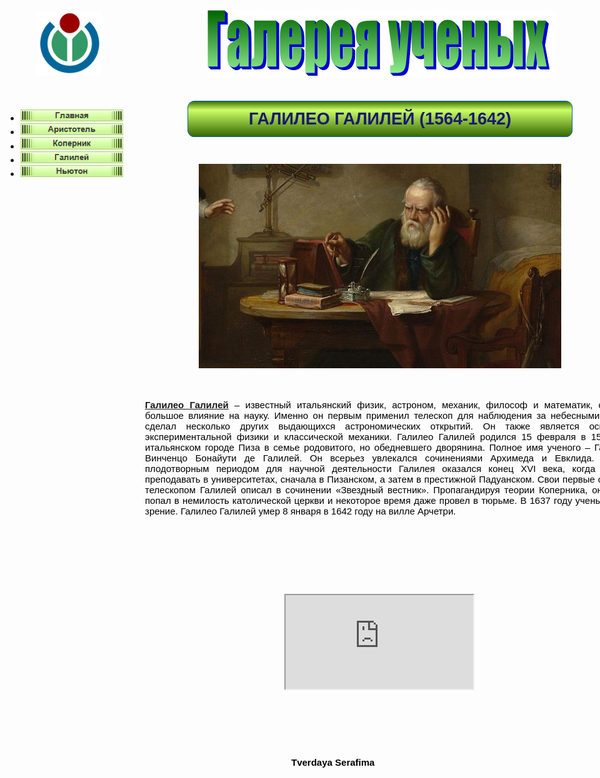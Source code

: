 <!doctype html>
<html>
<head>
<meta charset="utf-8">
<title>Галилео Галилей</title>
<meta name="generator" content="WYSIWYG Web Builder 16 Trial Version - https://www.wysiwygwebbuilder.com">
<link href="Галерея_ученых.css" rel="stylesheet">
<link href="Niuton.css" rel="stylesheet">
<script src="jquery-1.12.4.min.js"></script>
<script src="jquery-ui.min.js"></script>
<script src="wb.slideshow.min.js"></script
</head>
<body>
<div id="container">


<div id="wb_Shape1" style="position:absolute;left:300px;top:166px;width:616px;height:58px;z-index:5;">
<img src="img0002.png" id="Shape1" alt="" style="width:616px;height:58px;"></div>
<div id="wb_Text3" style="position:absolute;left:398px;top:180px;width:420px;height:30px;text-align:center;z-index:6;">
<span style="color:#191970;font-family:Arial;font-size:27px;"><strong>ГАЛИЛЕО ГАЛИЛЕЙ (1564-1642)</strong></span></div>
<div id="SlideShow1" style="position:absolute;left:318px;top:267px;width:580px;height:346px;z-index:7;">
<img class="image" src="Galilei1.jpg" alt="" title="">
<img class="image" src="Galilei2.jpg" style="display:none;" alt="" title="">
<img class="image" src="Galilei3.jpg" style="display:none;" alt="" title="">
<img class="image" src="Galilei4.jpg" style="display:none;" alt="" title="">
<img class="image" src="Galilei5.jpg" style="display:none;" alt="" title="">
</div>
<div id="wb_Text2" style="position:absolute;left:232px;top:644px;width:801px;height:246px;text-align:justify;z-index:8;">
<span style="color:#000000;font-family:Arial;font-size:15px;"><strong><a href="https://ru.wikipedia.org/wiki/%D0%93%D0%B0%D0%BB%D0%B8%D0%BB%D0%B5%D0%B9,_%D0%93%D0%B0%D0%BB%D0%B8%D0%BB%D0%B5%D0%BE" target="_blank">Галилео Галилей</a></strong> – известный итальянский физик, астроном, механик, философ и математик, оказавший большое влияние на науку. Именно он первым применил телескоп для наблюдения за небесными телами и сделал несколько других выдающихся астрономических открытий. Он также является основателем экспериментальной физики и классической механики.
Галилео Галилей родился 15 февраля в 1564 году в итальянском городе Пиза в семье родовитого, но обедневшего дворянина. Полное имя ученого – Галилео ди Винченцо Бонайути де Галилей. Он всерьез увлекался сочинениями Архимеда и Евклида. Наиболее плодотворным периодом для научной деятельности Галилея оказался конец XVI века, когда он начал преподавать в университетах, сначала в Пизанском, а затем в престижной Падуанском.
Свои первые открытия с телескопом Галилей описал в сочинении «Звездный вестник». Пропагандируя теории Коперника, он навсегда попал в немилость католической церкви и некоторое время даже провел в тюрьме. В 1637 году ученый потерял зрение. 
Галилео Галилей умер 8 января в 1642 году на вилле Арчетри. 
</span></div>
<div id="wb_YouTube1" style="position:absolute;left:455px;top:955px;width:355px;height:199px;z-index:9;">
<iframe id="YouTube1" src="https://www.youtube.com/v/pl9i5ISFwrk" allowfullscreen></iframe>
</div>
<div id="NavigationBar1" style="position:absolute;left:9px;top:166px;width:188px;height:160px;z-index:10;">
<ul class="navbar">
<li><a href="Urok 5.html"><img alt="" src="img0003_over.png"><span><img alt="" src="img0003.png"></span></a></li>
<li><a href="Aristotel.html"><img alt="" src="img0004_over.png"><span><img alt="" src="img0004.png"></span></a></li>
<li><a href="Kopernik.html"><img alt="" src="img0005_over.png"><span><img alt="" src="img0005.png"></span></a></li>
<li><a href="Galiley.html"><img alt="" src="img0006_over.png"><span><img alt="" src="img0006.png"></span></a></li>
<li><a href="Niuton.html"><img alt="" src="img0007_over.png"><span><img alt="" src="img0007.png"></span></a></li>
</ul>
</div>
</div>
<div id="PageHeader1" style="position:absolute;text-align:center;left:0px;top:0px;width:100%;height:148px;z-index:7777;">
<div id="PageHeader1_Container" style="width:970px;position:relative;margin-left:auto;margin-right:auto;text-align:left;">
<div id="wb_TextArt1" style="position:absolute;left:332px;top:21px;width:558px;height:107px;z-index:0;">
<img src="img0001.png" id="TextArt1" alt="&#1043;&#1072;&#1083;&#1077;&#1088;&#1077;&#1103; &#1091;&#1095;&#1077;&#1085;&#1099;&#1093;" title="&#1043;&#1072;&#1083;&#1077;&#1088;&#1077;&#1103; &#1091;&#1095;&#1077;&#1085;&#1099;&#1093;" style="width:558px;height:107px;"></div>
<div id="wb_Image1" style="position:absolute;left:60px;top:23px;width:103px;height:103px;z-index:1;">
<img src="Wikimedia-logo.png" id="Image1" alt="" width="103" height="103"></div>
</div>
</div>
<div id="PageFooter2" style="position:absolute;overflow:hidden;text-align:left;left:0px;top:1172px;width:100%;height:107px;z-index:11;">
<div id="wb_Text1" style="position:absolute;left:466px;top:44px;width:316px;height:20px;z-index:2;">
<span style="color:#000000;font-family:Arial;font-size:15px;"><strong> Tverdaya Serafima </strong></span></div>
</div>
<div id="PageFooter1" style="position:absolute;overflow:hidden;text-align:left;left:0px;top:1278px;width:100%;height:1px;z-index:12;">
</div>
</body>
</html>
